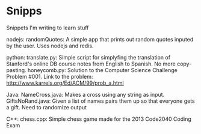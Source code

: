 Snipps
======

Snippets I'm writing to learn stuff

nodejs:
	randomQuotes: A simple app that prints out random quotes inputed by the user. Uses nodejs and redis.

python:
	translate.py: Simple script for simplyfing the translation of Stanford's online DB course notes from English to Spanish. No more copy-pasting.
	honeycomb.py: Solution to the Computer Science Challenge Problem #001. Link to the problem: http://www.karrels.org/Ed/ACM/99/prob_a.html

Java:
	NameCross.java: Makes a cross using any string as input.
	GiftsNoRand.java: Given a list of names pairs them up so that everyone gets a gift. Need to randomize output

C++:
	chess.cpp: Simple chess game made for the 2013 Code2040 Coding Exam